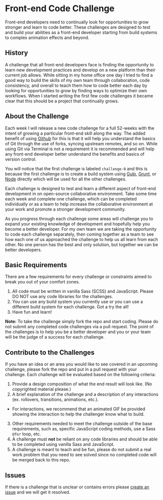 # Front-end Code Challenge

Front-end developers need to continually look for opportunities to grow stronger and learn to code better. These challenges are designed to test and build your abilities as a front-end developer starting from build systems to complex animation effects and beyond.


## History

A challenge that all front-end developers face is finding the opportunity to learn new development practices and develop on a new platform than their current job allows. While sitting in my home office one day I tried to find a good way to build the skills of my own team through collaboration, code consistency, and overall to teach them how to code better each day by looking for opportunities to grow by finding ways to optimize their own workflows. When I started writing the first few code challenges it became clear that this should be a project that continually grows.


## About the Challenge

Each week I will release a new code challenge for a full 52-weeks with the intent of growing a particular front-end skill along the way. The added benefit of using [Github](https://github.com) for this is that it will help you understand the basics of Git through the use of forks, syncing upstream remotes, and so on. While using Git via Terminal is not a requirement it is recommended and will help any front-end developer better understand the benefits and basics of version control.

You will notice that the first challenge is labeled `challenge-0` and this is because the first challenge is to create a build system using [Gulp](http://gulpjs.com/), [Grunt](http://gruntjs.com/), or [Node](https://nodejs.org/en/) directly which will be used for all the other challenges.

Each challenge is designed to test and learn a different aspect of front-end development in on open-source collaborative environment. Take some time each week and complete one challenge, which can be completed individually or as a team to help increase the collaborative environment at your work and promote a stronger development community.

As you progress through each challenge some areas will challenge you to expand your existing knowledge of development and hopefully help you become a better developer. For my own team we are taking the opportunity to code each challenge separately, then coming together as a team to see how each one of us approached the challenge to help us all learn from each other. No one person has the best and only solution, but together we can be better developers.


## Basic Requirements

There are a few requirements for every challenge or constraints aimed to break you out of your comfort zones.

1. All code must be written in vanilla Sass (SCSS) and JavaScript. Please DO NOT use any code libraries for the challenges.
2. You can use any build system you currently use or you can use a different build system for each challenge. Got a try the all!
3. Have fun and learn!

**Note:** To take the challenge simply fork the repo and start coding. Please do not submit any completed code challenges via a pull request. The point of the challenges is to help you be a better developer and you or your team will be the judge of a success for each challenge.


## Contribute to the Challenges

If you have an idea or an area you would like to see covered in an upcoming challenge, please fork the repo and put in a pull request with your challenge. Each challenge will be evaluated based on the following criteria:

1. Provide a design composition of what the end result will look like. (No copyrighted material please.)
2. A brief explanation of the challenge and a description of any interactions (ex. rollovers, transitions, animations, etc.).
  - For interactions, we recommend that an animated GIF be provided showing the interaction to help the challenger know what to build.
3. Other requirements needed to meet the challenge outside of the base requirements, such as, specific JavaScript coding methods, use a Sass `@for` loop, etc.
4. A challenge must **not** be reliant on any code libraries and should be able to be completed using vanilla Sass and JavaScript.
5. A challenge is meant to teach and be fun, please do not submit a real work problem that you need to see solved since no completed code will be merged back to this repo.


## Issues

If there is a challenge that is unclear or contains errors please [create an issue](https://github.com/justinhough/code-challenge/issues) and we will get it resolved.
